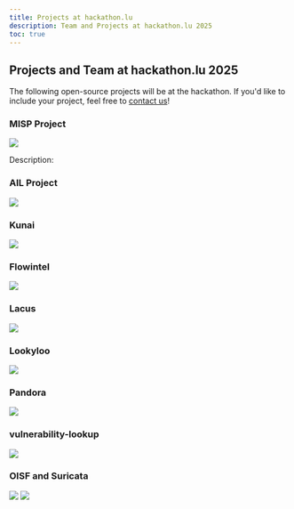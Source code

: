 ```yaml
---
title: Projects at hackathon.lu
description: Team and Projects at hackathon.lu 2025
toc: true
---
```


## Projects and Team at hackathon.lu 2025

The following open-source projects will be at the hackathon. If you'd like to include your project, feel free to [contact us](https://hackathon.lu/practical/)!

### MISP Project

![](/images/projects/misp-logo.png)

Description: 

### AIL Project

![](/images/projects/ail-logo.png)

### Kunai

![](/images/projects/kunai-logo.png)

### Flowintel

![](images/projects/flowintel-logo.png)

### Lacus

![](/images/projects/lacus-logo.png)

### Lookyloo

![](/images/projects/lookyloo-logo.png)

### Pandora

![](/images/projects/pandora-logo.png)

### vulnerability-lookup

![](/images/projects/vulnerability-lookup-logo.jpg)

### OISF and Suricata

![](/images/projects/oisf-logo.png)
![](/images/projects/suricata-logo.jpg)
